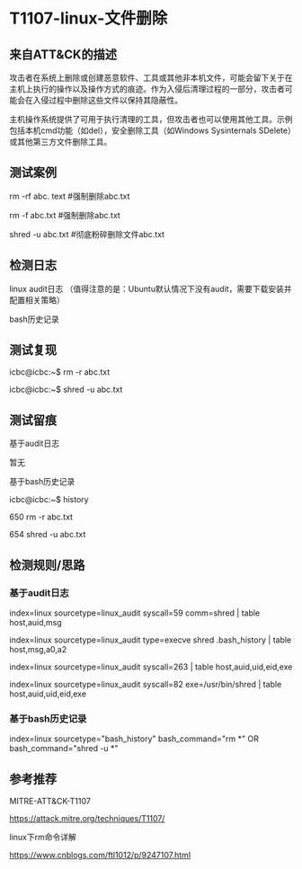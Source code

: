 # T1107-linux-文件删除

## 来自ATT&CK的描述

攻击者在系统上删除或创建恶意软件、工具或其他非本机文件，可能会留下关于在主机上执行的操作以及操作方式的痕迹。作为入侵后清理过程的一部分，攻击者可能会在入侵过程中删除这些文件以保持其隐蔽性。

主机操作系统提供了可用于执行清理的工具，但攻击者也可以使用其他工具。示例包括本机cmd功能（如del），安全删除工具（如Windows Sysinternals SDelete）或其他第三方文件删除工具。

## 测试案例

rm -rf abc. text    #强制删除abc.txt

rm -f abc.txt      #强制删除abc.txt

shred -u abc.txt  #彻底粉碎删除文件abc.txt

## 检测日志

linux audit日志 （值得注意的是：Ubuntu默认情况下没有audit，需要下载安装并配置相关策略）

bash历史记录

## 测试复现

icbc@icbc:~$ rm -r abc.txt

icbc@icbc:~$ shred -u abc.txt

## 测试留痕

基于audit日志

暂无

基于bash历史记录

icbc@icbc:~$ history

  650  rm -r abc.txt

  654  shred -u abc.txt

## 检测规则/思路

### 基于audit日志

index=linux sourcetype=linux_audit syscall=59 comm=shred | table host,auid,msg

index=linux sourcetype=linux_audit type=execve shred .bash_history | table host,msg,a0,a2

index=linux sourcetype=linux_audit syscall=263 | table host,auid,uid,eid,exe

index=linux sourcetype=linux_audit syscall=82 exe=/usr/bin/shred | table host,auid,uid,eid,exe

### 基于bash历史记录

index=linux sourcetype="bash_history" bash_command="rm *" OR  bash_command="shred -u *"

## 参考推荐

MITRE-ATT&CK-T1107

<https://attack.mitre.org/techniques/T1107/>

linux下rm命令详解

<https://www.cnblogs.com/ftl1012/p/9247107.html>
